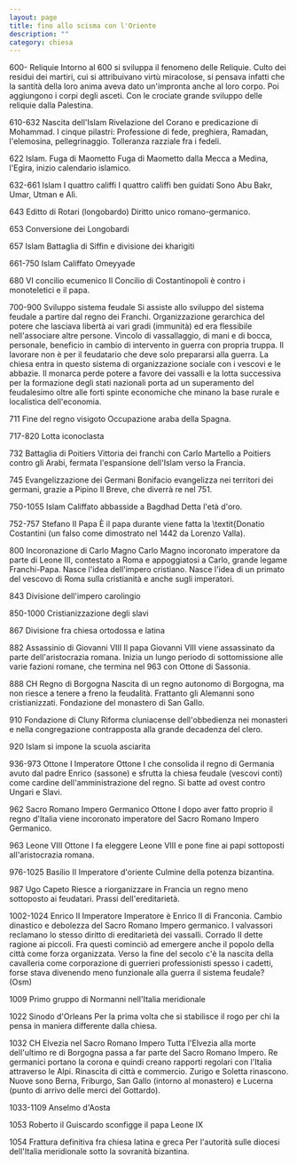 ```yaml
---
layout: page
title: fino allo scisma con l'Oriente
description: ""
category: chiesa
---
```

 
600- Reliquie Intorno al 600 si sviluppa il fenomeno delle Reliquie. Culto dei residui dei martiri, cui si attribuivano virtù miracolose, si pensava infatti che la santità della loro anima aveva dato un'impronta anche al loro corpo. Poi aggiungono i corpi degli asceti. Con le crociate grande sviluppo delle reliquie dalla Palestina.

610-632 Nascita dell'Islam Rivelazione del Corano e predicazione di Mohammad. I cinque pilastri: Professione di fede, preghiera, Ramadan, l'elemosina,
pellegrinaggio. Tolleranza razziale fra i fedeli.

622 Islam. Fuga di Maometto Fuga di Maometto dalla Mecca a Medina, l'Egira, inizio calendario islamico.

632-661 Islam I quattro califfi I quattro califfi ben guidati Sono Abu Bakr, Umar, Utman e Alì.

643 Editto di Rotari (longobardo) Diritto unico romano-germanico.

653 Conversione dei Longobardi

657 Islam Battaglia di Siffin e divisione dei kharigiti

661-750 Islam Califfato Omeyyade

680 VI concilio ecumenico Il Concilio di Costantinopoli è contro i monoteletici e il papa.

700-900 Sviluppo sistema feudale
Si assiste allo sviluppo del sistema feudale a partire dal regno dei Franchi. Organizzazione gerarchica del potere che lasciava libertà ai vari gradi (immunità) ed era flessibile nell'associare altre persone. Vincolo di vassallaggio, di mani e di bocca, personale, beneficio in cambio di intervento in guerra con propria truppa. Il lavorare non è per il feudatario che deve solo prepararsi alla guerra. La chiesa entra in questo sistema di organizzazione sociale con i vescovi e le abbazie. Il monarca perde potere a favore dei vassalli e la lotta successiva per la formazione degli stati nazionali porta ad un superamento del feudalesimo oltre alle forti spinte economiche che minano la base rurale e localistica dell'economia.

711 Fine del regno visigoto Occupazione araba della Spagna.

717-820 Lotta iconoclasta

732 Battaglia di Poitiers Vittoria dei franchi con Carlo Martello a Poitiers contro gli Arabi, fermata l'espansione dell'Islam verso la Francia.

745 Evangelizzazione dei Germani Bonifacio evangelizza nei territori dei germani, grazie a Pipino Il Breve, che diverrà re nel 751.

750-1055 Islam Califfato abbasside a Bagdhad Detta l'età d'oro.

752-757 Stefano II Papa È il papa durante viene fatta la \textit{Donatio Costantini (un falso come dimostrato nel 1442 da Lorenzo Valla).

800 Incoronazione di Carlo Magno
Carlo Magno incoronato imperatore da parte di Leone III, contestato a Roma e appoggiatosi a Carlo, grande legame Franchi-Papa. Nasce l'idea dell'impero cristiano. Nasce l'idea di un primato del vescovo di Roma sulla cristianità e anche sugli imperatori.

843 Divisione dell'impero carolingio

850-1000 Cristianizzazione degli slavi

867 Divisione fra chiesa ortodossa e latina

882 Assassinio di Giovanni VIII Il papa Giovanni VIII viene assassinato da parte dell'aristocrazia romana. Inizia un lungo periodo di sottomissione alle varie fazioni romane, che termina nel 963 con Ottone di Sassonia.

888 CH Regno di Borgogna Nascita di un regno autonomo di Borgogna, ma non riesce a tenere a freno la feudalità. Frattanto gli Alemanni sono cristianizzati. Fondazione del monastero di San Gallo.

910 Fondazione di Cluny Riforma cluniacense dell'obbedienza nei monasteri e nella congregazione contrapposta alla grande decadenza del clero.

920 Islam si impone la scuola asciarita

936-973 Ottone I Imperatore
Ottone I che consolida il regno di Germania avuto dal padre Enrico (sassone) e sfrutta la chiesa feudale (vescovi conti) come cardine dell'amministrazione del regno. Si batte ad ovest contro Ungari e Slavi.

962 Sacro Romano Impero Germanico Ottone I dopo aver fatto proprio il regno d'Italia viene incoronato imperatore del Sacro Romano Impero Germanico.

963 Leone VIII Ottone I fa eleggere Leone VIII e pone fine ai papi sottoposti all'aristocrazia romana.

976-1025 Basilio II Imperatore d'oriente Culmine della potenza bizantina.

987 Ugo Capeto Riesce a riorganizzare in Francia un regno meno sottoposto ai feudatari. Prassi dell'ereditarietà.

1002-1024 Enrico II Imperatore Imperatore è Enrico II di Franconia. Cambio dinastico e debolezza del Sacro Romano Impero germanico. I valvassori reclamano lo stesso diritto di ereditarietà dei vassalli. Corrado II dette ragione ai piccoli. Fra questi cominciò ad emergere anche il popolo della città come forza organizzata. Verso la fine del secolo c'è la nascita della cavalleria come corporazione di guerrieri professionisti spesso i cadetti, forse stava divenendo meno funzionale alla guerra il sistema feudale? (Osm)

1009 Primo gruppo di Normanni nell'Italia meridionale

1022 Sinodo d'Orleans Per la prima volta che si stabilisce il rogo per chi la pensa in maniera differente dalla chiesa.

1032 CH Elvezia nel Sacro Romano Impero Tutta l'Elvezia alla morte dell'ultimo re di Borgogna passa a far parte del Sacro Romano Impero. Re germanici portano la corona e quindi creano rapporti regolari con l'Italia attraverso le Alpi. Rinascita di città e commercio. Zurigo e Soletta rinascono. Nuove sono Berna, Friburgo, San Gallo (intorno al monastero) e Lucerna (punto di arrivo delle merci del Gottardo).

1033-1109 Anselmo d'Aosta

1053 Roberto il Guiscardo sconfigge il papa Leone IX

1054 Frattura definitiva fra chiesa latina e greca Per l'autorità sulle diocesi dell'Italia meridionale sotto la sovranità bizantina.
